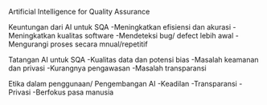 Artificial Intelligence for Quality Assurance

Keuntungan dari AI untuk SQA
-Meningkatkan efisiensi dan akurasi
-Meningkatkan kualitas software
-Mendeteksi bug/ defect lebih awal
-Mengurangi proses secara mnual/repetitif

Tatangan AI untuk SQA
-Kualitas data dan potensi bias
-Masalah keamanan dan privasi
-Kurangnya pengawasan
-Masalah transparansi

Etika dalam penggunaan/ Pengembangan AI
-Keadilan
-Transparansi
-Privasi
-Berfokus pasa manusia
